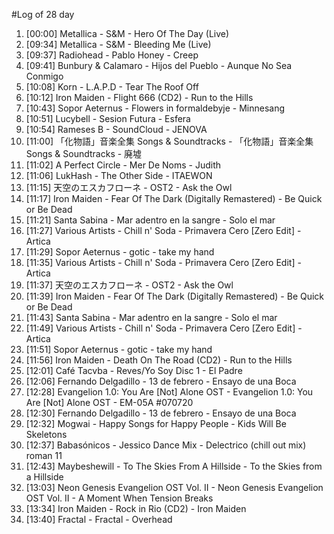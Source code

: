 #Log of 28 day

1. [00:00] Metallica - S&M - Hero Of The Day (Live)
1. [09:34] Metallica - S&M - Bleeding Me (Live)
1. [09:37] Radiohead - Pablo Honey - Creep
1. [09:41] Bunbury & Calamaro - Hijos del Pueblo - Aunque No Sea Conmigo
1. [10:08] Korn - L.A.P.D - Tear The Roof Off
1. [10:12] Iron Maiden - Flight 666 (CD2) - Run to the Hills
1. [10:43] Sopor Aeternus - Flowers in formaldebyje - Minnesang
1. [10:51] Lucybell - Sesion Futura - Esfera
1. [10:54] Rameses B - SoundCloud - JENOVA
1. [11:00] 「化物語」音楽全集 Songs & Soundtracks - 「化物語」音楽全集 Songs & Soundtracks - 廃墟
1. [11:02] A Perfect Circle - Mer De Noms - Judith
1. [11:06] LukHash - The Other Side - ITAEWON
1. [11:15] 天空のエスカフローネ - OST2 - Ask the Owl
1. [11:17] Iron Maiden - Fear Of The Dark (Digitally Remastered) - Be Quick or Be Dead
1. [11:21] Santa Sabina - Mar adentro en la sangre - Solo el mar
1. [11:27] Various Artists - Chill n' Soda - Primavera Cero [Zero Edit] - Artica
1. [11:29] Sopor Aeternus - gotic - take my hand
1. [11:35] Various Artists - Chill n' Soda - Primavera Cero [Zero Edit] - Artica
1. [11:37] 天空のエスカフローネ - OST2 - Ask the Owl
1. [11:39] Iron Maiden - Fear Of The Dark (Digitally Remastered) - Be Quick or Be Dead
1. [11:43] Santa Sabina - Mar adentro en la sangre - Solo el mar
1. [11:49] Various Artists - Chill n' Soda - Primavera Cero [Zero Edit] - Artica
1. [11:51] Sopor Aeternus - gotic - take my hand
1. [11:56] Iron Maiden - Death On The Road (CD2) - Run to the Hills
1. [12:01] Café Tacvba - Reves/Yo Soy Disc 1 - El Padre
1. [12:06] Fernando Delgadillo - 13 de febrero - Ensayo de una Boca
1. [12:28] Evangelion 1.0: You Are [Not] Alone OST - Evangelion 1.0: You Are [Not] Alone OST - EM-05A #070720
1. [12:30] Fernando Delgadillo - 13 de febrero - Ensayo de una Boca
1. [12:32] Mogwai - Happy Songs for Happy People - Kids Will Be Skeletons
1. [12:37] Babasónicos - Jessico Dance Mix - Delectrico (chill out mix) roman 11
1. [12:43] Maybeshewill - To The Skies From A Hillside - To the Skies from a Hillside
1. [13:03] Neon Genesis Evangelion OST Vol. II - Neon Genesis Evangelion OST Vol. II - A Moment When Tension Breaks
1. [13:34] Iron Maiden - Rock in Rio (CD2) - Iron Maiden
1. [13:40] Fractal - Fractal - Overhead

